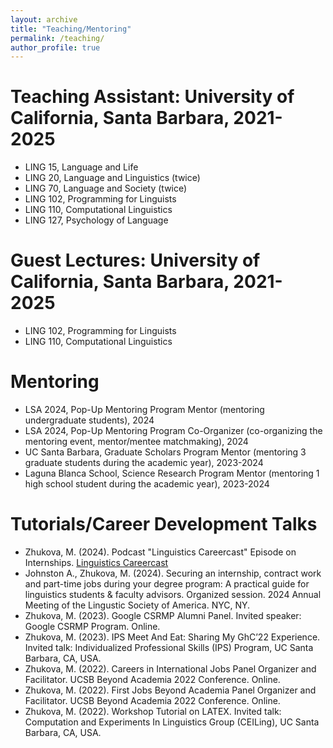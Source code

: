 ```yaml
---
layout: archive
title: "Teaching/Mentoring"
permalink: /teaching/
author_profile: true
---
```


Teaching Assistant: University of California, Santa Barbara, 2021-2025
======
* LING 15, Language and Life 
* LING 20, Language and Linguistics (twice)
* LING 70, Language and Society (twice)
* LING 102, Programming for Linguists
* LING 110, Computational Linguistics
* LING 127, Psychology of Language

Guest Lectures: University of California, Santa Barbara, 2021-2025
======
* LING 102, Programming for Linguists
* LING 110, Computational Linguistics

Mentoring
======
* LSA 2024, Pop-Up Mentoring Program Mentor (mentoring undergraduate students), 2024
* LSA 2024, Pop-Up Mentoring Program Co-Organizer (co-organizing the mentoring event, mentor/mentee matchmaking), 2024
* UC Santa Barbara, Graduate Scholars Program Mentor (mentoring 3 graduate students during the academic year), 2023-2024
* Laguna Blanca School, Science Research Program Mentor (mentoring 1 high school student during the academic year), 2023-2024

Tutorials/Career Development Talks 
======
* Zhukova, M. (2024). Podcast "Linguistics Careercast" Episode on Internships. <a href="https://www.linguisticscareercast.com/podcast/episode-38-marina-zhukova/"> Linguistics Careercast </a> 
* Johnston A., Zhukova, M. (2024). Securing an internship, contract work and part-time jobs during your degree program: A practical guide for linguistics students & faculty advisors. Organized session. 2024 Annual Meeting of the Lingustic Society of America. NYC, NY.
* Zhukova, M. (2023). Google CSRMP Alumni Panel. Invited speaker: Google CSRMP Program. Online. 
* Zhukova, M. (2023). IPS Meet And Eat: Sharing My GhC’22 Experience. Invited talk: Individualized
Professional Skills (IPS) Program, UC Santa Barbara, CA, USA.
* Zhukova, M. (2022). Careers in International Jobs Panel Organizer and Facilitator. UCSB Beyond Academia 2022 Conference. Online.
* Zhukova, M. (2022). First Jobs Beyond Academia Panel Organizer and Facilitator. UCSB Beyond Academia 2022 Conference. Online. 
* Zhukova, M. (2022). Workshop Tutorial on LATEX. Invited talk: Computation and Experiments In Linguistics Group (CEILing), UC Santa Barbara, CA, USA.
